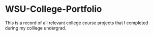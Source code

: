 # WSU-College-Portfolio
This is a record of all relevant college course projects that I completed during my colllege undergrad. 
